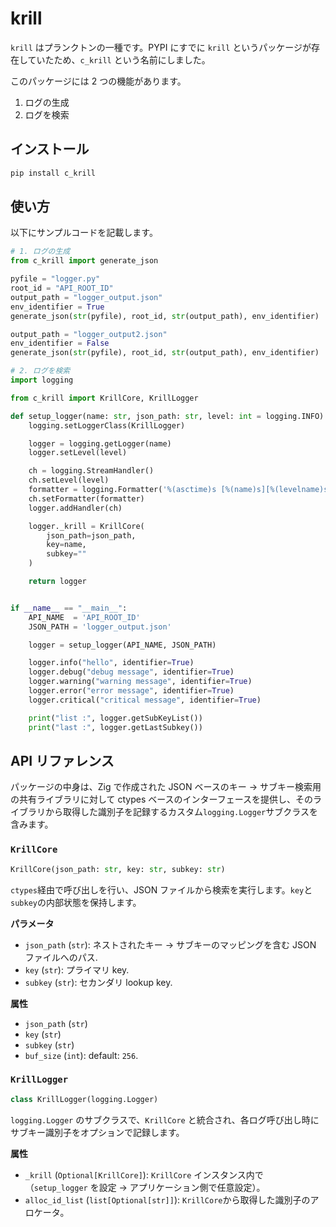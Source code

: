 # krill

`krill` はプランクトンの一種です。PYPI にすでに `krill` というパッケージが存在していたため、`c_krill` という名前にしました。

このパッケージには 2 つの機能があります。

1. ログの生成
2. ログを検索

## インストール

```bash
pip install c_krill
```

## 使い方

以下にサンプルコードを記載します。

```py
# 1. ログの生成
from c_krill import generate_json

pyfile = "logger.py"
root_id = "API_ROOT_ID"
output_path = "logger_output.json"
env_identifier = True
generate_json(str(pyfile), root_id, str(output_path), env_identifier)

output_path = "logger_output2.json"
env_identifier = False
generate_json(str(pyfile), root_id, str(output_path), env_identifier)
```

```py
# 2. ログを検索
import logging

from c_krill import KrillCore, KrillLogger

def setup_logger(name: str, json_path: str, level: int = logging.INFO) -> logging.Logger:
    logging.setLoggerClass(KrillLogger)

    logger = logging.getLogger(name)
    logger.setLevel(level)

    ch = logging.StreamHandler()
    ch.setLevel(level)
    formatter = logging.Formatter('%(asctime)s [%(name)s][%(levelname)s] %(message)s')
    ch.setFormatter(formatter)
    logger.addHandler(ch)

    logger._krill = KrillCore(
        json_path=json_path,
        key=name,
        subkey=""
    )

    return logger


if __name__ == "__main__":
    API_NAME  = 'API_ROOT_ID'
    JSON_PATH = 'logger_output.json'

    logger = setup_logger(API_NAME, JSON_PATH)

    logger.info("hello", identifier=True)
    logger.debug("debug message", identifier=True)
    logger.warning("warning message", identifier=True)
    logger.error("error message", identifier=True)
    logger.critical("critical message", identifier=True)

    print("list :", logger.getSubKeyList())
    print("last :", logger.getLastSubkey())

```

## API リファレンス

パッケージの中身は、Zig で作成された JSON ベースのキー → サブキー検索用の共有ライブラリに対して ctypes ベースのインターフェースを提供し、そのライブラリから取得した識別子を記録するカスタム`logging.Logger`サブクラスを含みます。

### `KrillCore`

```python
KrillCore(json_path: str, key: str, subkey: str)
```

`ctypes`経由で呼び出しを行い、JSON ファイルから検索を実行します。`key`と`subkey`の内部状態を保持します。

**パラメータ**

- `json_path` (`str`): ネストされたキー → サブキーのマッピングを含む JSON ファイルへのパス.
- `key` (`str`): プライマリ key.
- `subkey` (`str`): セカンダリ lookup key.

**属性**

- `json_path` (`str`)
- `key` (`str`)
- `subkey` (`str`)
- `buf_size` (`int`): default: `256`.

### `KrillLogger`

```python
class KrillLogger(logging.Logger)
```

`logging.Logger` のサブクラスで、`KrillCore` と統合され、各ログ呼び出し時にサブキー識別子をオプションで記録します。

**属性**

- `_krill` (`Optional[KrillCore]`): `KrillCore` インスタンス内で（`setup_logger` を設定 → アプリケーション側で任意設定）。
- `alloc_id_list` (`list[Optional[str]]`): `KrillCore`から取得した識別子のアロケータ。
